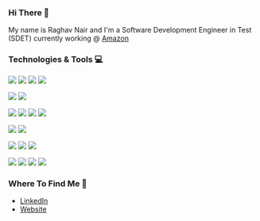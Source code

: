 ### Hi There :wave:
My name is Raghav Nair and I'm a Software Development Engineer in Test (SDET) currently working @ [Amazon](https://www.amazon.com/)

### Technologies & Tools :computer:
![](https://img.shields.io/badge/-Python-informational?style=flat&logo=python&logoColor=white&color=2bbc8a)
![](https://img.shields.io/badge/-Java-informational?style=flat&logo=java&logoColor=white&color=2bbc8a)
![](https://img.shields.io/badge/-C_Sharp-informational?style=flat&logo=c-sharp&logoColor=white&color=2bbc8a)
![](https://img.shields.io/badge/-Bash-informational?style=flat&logo=bash&logoColor=white&color=2bbc8a)

![](https://img.shields.io/badge/-GitHub-informational?style=flat&logo=github&logoColor=white&color=2bbc8a)
![](https://img.shields.io/badge/-BitBucket-informational?style=flat&logo=bitbucket&logoColor=white&color=2bbc8a)

![](https://img.shields.io/badge/-Jenkins-informational?style=flat&logo=git&logoColor=white&color=2bbc8a)
![](https://img.shields.io/badge/-Heroku-informational?style=flat&logo=heroku&logoColor=white&color=2bbc8a)
![](https://img.shields.io/badge/-Docker-informational?style=flat&logo=docker&logoColor=white&color=2bbc8a)
![](https://img.shields.io/badge/-AWS-informational?style=flat&logo=amazon-aws&logoColor=white&color=2bbc8a)

![](https://img.shields.io/badge/-Sublime-informational?style=flat&logo=sublime-text&logoColor=white&color=2bbc8a)
![](https://img.shields.io/badge/-Atom-informational?style=flat&logo=atom&logoColor=white&color=2bbc8a)

![](https://img.shields.io/badge/-JIRA-informational?style=flat&logo=jira&logoColor=white&color=2bbc8a)
![](https://img.shields.io/badge/-Confluence-informational?style=flat&logo=confluence&logoColor=white&color=2bbc8a)
![](https://img.shields.io/badge/-Slack-informational?style=flat&logo=slack&logoColor=white&color=2bbc8a)

![](https://img.shields.io/badge/-Flask-informational?style=flat&logo=flask&logoColor=white&color=2bbc8a)
![](https://img.shields.io/badge/-Django-informational?style=flat&logo=django&logoColor=white&color=2bbc8a)
![](https://img.shields.io/badge/-Postman-informational?style=flat&logo=postman&logoColor=white&color=2bbc8a)
![](https://img.shields.io/badge/-JSON-informational?style=flat&logo=json&logoColor=white&color=2bbc8a)

### Where To Find Me :bust_in_silhouette:
- [LinkedIn](https://www.linkedin.com/in/raghav-nair-a36a6949/)
- [Website](http://www.raghav-nair.com)
